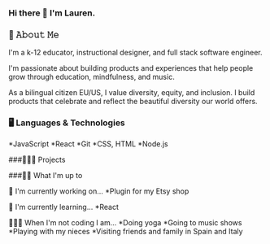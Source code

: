 ### Hi there 👋 I'm Lauren.

### 📖 𝙰𝚋𝚘𝚞𝚝 𝙼𝚎
I'm a k-12 educator, instructional designer, and full stack software engineer. 

I'm passionate about building products and experiences that help people grow through education, mindfulness, and music. 

As a bilingual citizen EU/US, I value diversity, equity, and inclusion. I build products that celebrate and reflect the beautiful diversity our world offers. 

### 🖥️ Languages & Technologies

*JavaScript
*React
*Git
*CSS, HTML
*Node.js

###👩🏼‍💻 Projects
<!-- Link to Github --> 

###🏃‍♀️ What I'm up to

🔭 I'm currently working on...
*Plugin for my Etsy shop

🌱 I'm currently learning...
*React

🧘🏼‍♀️ When I'm not coding I am...
*Doing yoga
*Going to music shows
*Playing with my nieces
*Visiting friends and family in Spain and Italy
 

<!--
**swersk/swersk** is a ✨ _special_ ✨ repository because its `README.md` (this file) appears on your GitHub profile.

Here are some ideas to get you started:

- 🔭 I’m currently working on ...
- 🌱 I’m currently learning ...
- 👯 I’m looking to collaborate on ...
- 🤔 I’m looking for help with ...
- 💬 Ask me about ...
- 📫 How to reach me: ...
- 😄 Pronouns: ...
- ⚡ Fun fact: ...
-->
